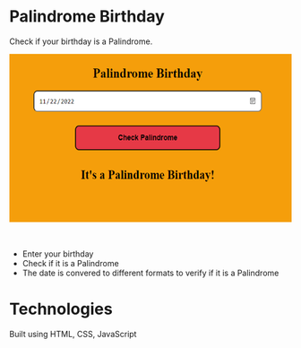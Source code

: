 # Palindrome Birthday



Check if your birthday is a Palindrome.



<p align="center"> <img src="/pal_bday.PNG" height="300px"> </p> &nbsp;



* Enter your birthday
* Check if it is a Palindrome
* The date is convered to different formats to verify if it is a Palindrome


# Technologies
Built using HTML, CSS, JavaScript
